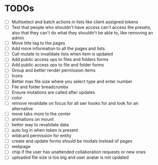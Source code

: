 # TODOs

- [ ] Multiselect and batch actions in lists like client assigned tokens
- [ ] Test that people who shouldn't have access can't access the presets, also that they can't do what they shouldn't be able to, like removing an admin
- [ ] Move title tag to the pages
- [ ] Add more information to all the pages and lists
- [ ] Call mutate to invalidate lists when item is updated
- [ ] Add public access ops to files and folders forms
- [ ] Add public access ops to file and folder forms
- [ ] Group and better render permission items
- [ ] Icons
- [ ] Better max file size where you select type and enter number
- [ ] File and folder breadcrumbs
- [ ] Ensure mutations are called after updates
- [ ] color
- [ ] remove revalidate on focus for all swr hooks for and look for an alternative
- [ ] move tabs more to the center
- [ ] animations on mount
- [ ] better way to revalidate data
- [ ] auto log in when token is present
- [ ] wildcard permission for entity
- [ ] create and update forms should be modals instead of pages
- [ ] webpage
- [ ] chip if the user has unattended collaboration requests or new ones
- [ ] uploaded file size is too big and user avatar is not updated
